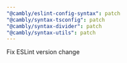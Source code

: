 ```yaml
---
"@cambly/eslint-config-syntax": patch
"@cambly/syntax-tsconfig": patch
"@cambly/syntax-divider": patch
"@cambly/syntax-utils": patch
---
```


Fix ESLint version change
